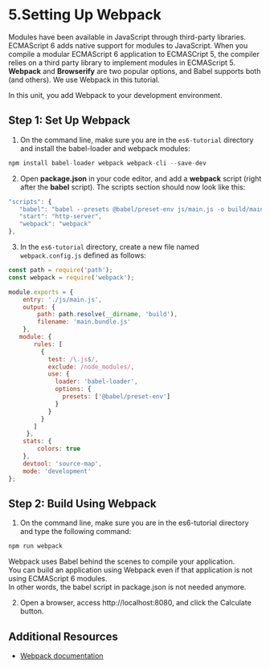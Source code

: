 #  5.Setting Up Webpack
Modules have been available in JavaScript through third-party libraries. ECMAScript 6 adds native support for modules to JavaScript. 
When you compile a modular ECMAScript 6 application to ECMASCript 5, the compiler relies on a third party library to implement modules in ECMAScript 5. 
**Webpack** and **Browserify** are two popular options, and Babel supports both (and others). 
We use Webpack in this tutorial.

In this unit, you add Webpack to your development environment.

## Step 1: Set Up Webpack
1. On the command line, make sure you are in the `es6-tutorial` directory and install the babel-loader and webpack modules:     
 ```js
 npm install babel-loader webpack webpack-cli --save-dev
 ```
2. Open **package.json** in your code editor, and add a **webpack** script (right after the **babel** script). 
   The scripts section should now look like this:
 ```js
 "scripts": {
    "babel": "babel --presets @babel/preset-env js/main.js -o build/main.bundle.js",
    "start": "http-server",
    "webpack": "webpack"
},
 ```
3. In the `es6-tutorial` directory, create a new file named `webpack.config.js` defined as follows:
 ```js
 const path = require('path');
 const webpack = require('webpack');

 module.exports = {
     entry: './js/main.js',
     output: {
         path: path.resolve(__dirname, 'build'),
         filename: 'main.bundle.js'
     },
    module: {
        rules: [
          {
            test: /\.js$/,
            exclude: /node_modules/,
            use: {
              loader: 'babel-loader',
              options: {
                presets: ['@babel/preset-env']
              }
            }
          }
        ]
      },
     stats: {
         colors: true
     },
     devtool: 'source-map',
     mode: 'development'
 };
 ```
## Step 2: Build Using Webpack
1. On the command line, make sure you are in the es6-tutorial directory and type the following command:
 ```js
 npm run webpack
 ```
  Webpack uses Babel behind the scenes to compile your application.    
  You can build an application using Webpack even if that application is not using ECMAScript 6 modules.   
  In other words, the babel script in package.json is not needed anymore.   
  
2. Open a browser, access http://localhost:8080, and click the Calculate button.   


## Additional Resources
- [Webpack documentation](https://webpack.js.org/concepts/)